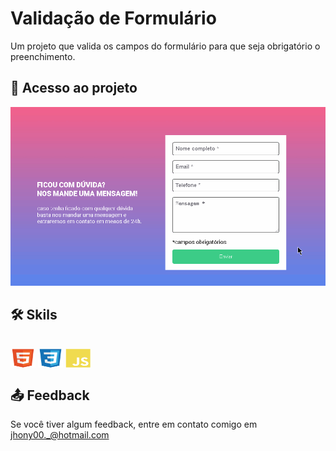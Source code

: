 # Validação de Formulário  
Um projeto que valida os campos do formulário para que seja obrigatório o preenchimento.

## 🔗 Acesso ao projeto
[<img src="src/image/validacao.gif">](https://jhonyfreitasdev.github.io/projeto-validacao-de-formulario)

## 🛠 Skils
<div style="display: inline_block"><br>
  <img align="center" alt="HTML" height="30" width="40" src="https://raw.githubusercontent.com/devicons/devicon/master/icons/html5/html5-original.svg">
  <img align="center" alt="CSS" height="30" width="40" src="https://raw.githubusercontent.com/devicons/devicon/master/icons/css3/css3-original.svg">
  <img align="center" alt="Js" height="30" width="40" src="https://raw.githubusercontent.com/devicons/devicon/master/icons/javascript/javascript-plain.svg">
</div>

## 📤 Feedback
Se você tiver algum feedback, entre em contato comigo em jhony00._@hotmail.com
